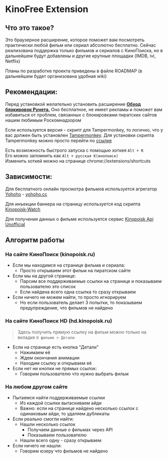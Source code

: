 # KinoFree Extension

## Что это такое?

Это браузерное расширение, которое поможет вам посмотреть практически любой фильм или сериал абсолютно бесплатно. Сейчас реализована поддержка только фильмов и сериалов с КиноПоиска, но в дальнейшем будут добавлены и другие крупные площадки (IMDB, ivi, Netflix)

Планы по разработке проекта приведены в файле ROADMAP (в дальнейшем будет организована удобная wiki)

## Рекомендации:

Перед установкой желательно установить расширение [**Обход блокировок Рунета.**](https://github.com/anticensority/runet-censorship-bypass) Оно бесплатное, не имеет рекламы и поможет вам избавиться от проблем, связанных с блокировками пиратских сайтов нашим любимым Роскомнадзором

Если используется версия - скрипт для Tampermonkey, то логично, что у вас должен быть установлен [Tampermonkey](https://chrome.google.com/webstore/detail/tampermonkey/dhdgffkkebhmkfjojejmpbldmpobfkfo). Для установки скрипта Tampermonkey можно просто перейти по [ссылке](https://github.com/DenCoder618/KinoFree/raw/main/script/script.user.js)

Есть возможность быстрого запуска с помощью хоткея `Alt + R`  
Его можно запомнить как `Alt + русская К(инопоиск)`  
Изменить хоткей можно на странице chrome://extensions/shortcuts


## Зависимости:

Для бесплатного онлайн просмотра фильмов используется агрегатор [Yohoho](https://github.com/4h0y/4h0y.github.io) - [yohoho.cc](https://yohoho.cc/)

Для инъекции баннера на страницу используется код скрипта [Kinopoisk-Watch](https://github.com/Kirlovon/Kinopoisk-Watch)

Для получения данных о фильме используется сервис [Kinopoisk Api Unofficial](https://kinopoiskapiunofficial.tech)

## Алгоритм работы

### На сайте КиноПоиск (kinopoisk.ru)
* Если мы находимся на странице фильма и сериала:
  + Просто открываем этот фильм на пиратском сайте
* Если мы на другой странице:
  + Парсим все поддерживаемые ссылки на странице и показываем пользователю это список
  + Если найдена всего одна ссылка то сразу открываем
* Если ничего не можем найти, то просто игнорируем
  + Но если пользователь делает 3 попытки, то показываем предупреждение, что фильмов не найдено

### На сайте КиноПоиск HD (hd.kinopoisk.ru)
> Здесь получить прямую ссылку на фильм можно только на вкладке `О фильме > Детали`

* Если на странице есть кнопка "Детали"
  + Нажимаем её
  + Ждем окончания анимации
  + Находим ссылку и открываем её
* Если нет ни кнопки не прямых ссылок:
  + Говорим пользователю что нужно выбрать фильм

### На любом другом сайте
* Пытаемся найти поддерживаемые ссылки
  + Из каждой ссылки вытаскиваем айди
  + Важно: если на странице найдено несколько ссылок с одинаковым айди, то удаляем дубликаты
* Если реально смогли найти:
  + Нашли несколько ссылок
    * Получаем данные о фильмах через API
    * Показываем пользователю
  + Нашли всего одну - сразу открываем
* Если ничего не нашли:
  + Говорим юзеру что фильмов не найдено

